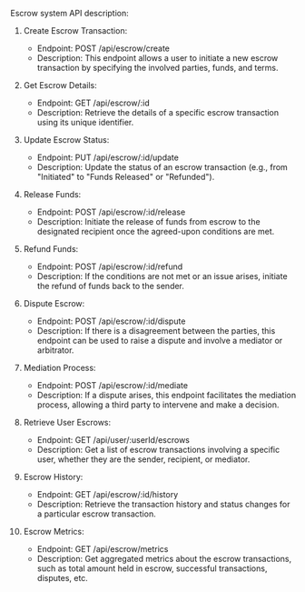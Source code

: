 Escrow system API description:

1. Create Escrow Transaction:
   - Endpoint: POST /api/escrow/create
   - Description: This endpoint allows a user to initiate a new escrow transaction by specifying the involved parties, funds, and terms.

2. Get Escrow Details:
   - Endpoint: GET /api/escrow/:id
   - Description: Retrieve the details of a specific escrow transaction using its unique identifier.

3. Update Escrow Status:
   - Endpoint: PUT /api/escrow/:id/update
   - Description: Update the status of an escrow transaction (e.g., from "Initiated" to "Funds Released" or "Refunded").

4. Release Funds:
   - Endpoint: POST /api/escrow/:id/release
   - Description: Initiate the release of funds from escrow to the designated recipient once the agreed-upon conditions are met.

5. Refund Funds:
   - Endpoint: POST /api/escrow/:id/refund
   - Description: If the conditions are not met or an issue arises, initiate the refund of funds back to the sender.

6. Dispute Escrow:
   - Endpoint: POST /api/escrow/:id/dispute
   - Description: If there is a disagreement between the parties, this endpoint can be used to raise a dispute and involve a mediator or arbitrator.

7. Mediation Process:
   - Endpoint: POST /api/escrow/:id/mediate
   - Description: If a dispute arises, this endpoint facilitates the mediation process, allowing a third party to intervene and make a decision.

8. Retrieve User Escrows:
   - Endpoint: GET /api/user/:userId/escrows
   - Description: Get a list of escrow transactions involving a specific user, whether they are the sender, recipient, or mediator.

9. Escrow History:
   - Endpoint: GET /api/escrow/:id/history
   - Description: Retrieve the transaction history and status changes for a particular escrow transaction.

10. Escrow Metrics:
    - Endpoint: GET /api/escrow/metrics
    - Description: Get aggregated metrics about the escrow transactions, such as total amount held in escrow, successful transactions, disputes, etc.

